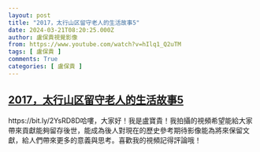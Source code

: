 ```yaml
---
layout: post
title: "2017，太行山区留守老人的生活故事5"
date: 2024-03-21T08:20:25.000Z
author: 盧保貴視覺影像
from: https://www.youtube.com/watch?v=hIlq1_Q2uTM
tags: [ 盧保貴 ]
comments: True
categories: [ 盧保貴 ]
---
```

<!--1711009225000-->
[2017，太行山区留守老人的生活故事5](https://www.youtube.com/watch?v=hIlq1_Q2uTM)
------

<div>
https://bit.ly/2YsRD8D哈嘍，大家好！我是盧寶貴！我拍攝的視頻希望能給大家帶來貢獻能夠留存後世，能成為後人對現在的歷史參考期待影像能為將來保留文獻，給人們帶來更多的意義與思考。喜歡我的視頻記得評論哦！
</div>
